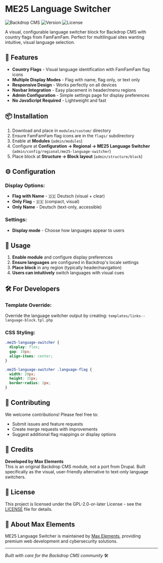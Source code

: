 # ME25 Language Switcher

![Backdrop CMS](https://img.shields.io/badge/Backdrop-CMS-0073aa.svg)
![Version](https://img.shields.io/badge/version-1.0.0-blue.svg)
![License](https://img.shields.io/badge/license-GPL--2.0--or--later-green.svg)

A visual, configurable language switcher block for Backdrop CMS with country flags from FamFamFam. Perfect for multilingual sites wanting intuitive, visual language selection.

## 🚀 Features

- **Country Flags** - Visual language identification with FamFamFam flag icons
- **Multiple Display Modes** - Flag with name, flag only, or text only
- **Responsive Design** - Works perfectly on all devices
- **Navbar Integration** - Easy placement in header/menu regions
- **Admin Configuration** - Simple settings page for display preferences
- **No JavaScript Required** - Lightweight and fast

## 📦 Installation

1. Download and place in `modules/custom/` directory
2. Ensure FamFamFam flag icons are in the `flags/` subdirectory
3. Enable at **Modules** (`admin/modules`)
4. Configure at **Configuration → Regional → ME25 Language Switcher** (`admin/config/regional/me25-language-switcher`)
5. Place block at **Structure → Block layout** (`admin/structure/block`)

## ⚙️ Configuration

### Display Options:
- **Flag with Name** - 🇩🇪 Deutsch (visual + clear)
- **Only Flag** - 🇩🇪 (compact, visual)
- **Only Name** - Deutsch (text-only, accessible)

### Settings:
- **Display mode** - Choose how languages appear to users

## 🎯 Usage

1. **Enable module** and configure display preferences
2. **Ensure languages** are configured in Backdrop's locale settings
3. **Place block** in any region (typically header/navigation)
4. **Users can intuitively** switch languages with visual cues

## 🛠️ For Developers

### Template Override:
Override the language switcher output by creating:
`templates/links--language-block.tpl.php`

### CSS Styling:
```css
.me25-language-switcher {
  display: flex;
  gap: 10px;
  align-items: center;
}

.me25-language-switcher .language-flag {
  width: 20px;
  height: 15px;
  border-radius: 2px;
}
```

## 🤝 Contributing

We welcome contributions! Please feel free to:
- Submit issues and feature requests
- Create merge requests with improvements  
- Suggest additional flag mappings or display options

## 👤 Credits

**Developed by Max Elements**  
This is an original Backdrop CMS module, not a port from Drupal.
Built specifically as the visual, user-friendly alternative to text-only language switchers.

## 📄 License

This project is licensed under the GPL-2.0-or-later License - see the [LICENSE](LICENSE) file for details.

## 🏢 About Max Elements

ME25 Language Switcher is maintained by [Max Elements](https://max-elements.com/), providing premium web development and cybersecurity solutions.

---

*Built with care for the Backdrop CMS community* 🛠️
